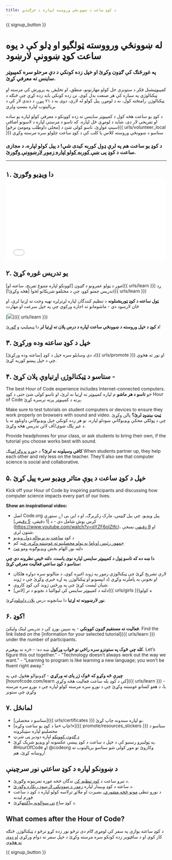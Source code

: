 ```yaml
---
title: د کوډ ساعت د ښوونځي وروسته لپاره د څرګندې
---
```


{{ signup_button }}

# له ښوونځي ورووسته ټولگيو او ډلو کې د يوه ساعت کوډ ښوونې لارښود

### په غورځنګ کې ګډون وکړئ او خپل زده کونکي د دې مرحلو سره کمپیوټر ساینس ته معرفي کړئ.

کمپیوټیشنل فکر د ستونزې حل کولو مهارتونو، منطق، او تخلیقۍ په پرورش کې مرسته او ټیکنالوژي په سیاره کې هر صنعت بدل کوي. نن زده کونکي باید زده کړي چې څنګه د ټیکنالوژۍ رامنځته کول، نه د لومړۍ پیل کولو له لارې، دوی به د ۲۱ پېړۍ د دندې لار کې د بریالیتوب لپاره بنسټ ولري

د کوډ یو ساعت هڅه کول د کمپیوټر ساینس ته زده کوونکو د معرفي کولو لپاره یو ساده او تفریحی لار دی، شاید د لومړي ځل لپاره. که تاسو د مرستې لپاره د لاسونو اضافي سیټ غواړئ، تاسو کولی شئ د [محلي داوطلب ومومئ ترڅو]({{ urls/volunteer_local }}) ستاسو د ښوونځي وروسته کلاس یا کلب کې د کوډ ساعت چلولو سره مرسته وکړي

### د کوډ یو ساعت هم په لرې ډول کوربه کیدی شي! د پیل کولو لپاره، د مجازی ساعت د کوډ پی [ښې کوربه کولو لپاره زموږ لارښوونې وګور](https://hourofcode.com/us/how-to/virtual)ئ.

* * *

## ۱. دا ویډیو وګورئ <iframe width="500" height="255" src="//www.youtube.com/embed/SrnvvWDm73k" frameborder="0" allowfullscreen></iframe> 

## ۲. یو تدریس غوره کړئ

موږ د ټولو عمرونو د ګډون [کوونکو لپاره متنوع تفریح، ساعته او]({{ urls/learn }}) ږد تدریس چمتو کوو، چې د مختلفو شریکانو لخوا [هڅه وکړئ!]({{ urls/learn }})

**ټول ساعته د کوډ ټوریشنلونه** د تنظیم کنندگان لپاره لږترلږه تهیه وخت ته اړتیا لري، او ځان لارښود دي - ماشومانو ته اجازه ورکوي چې په خپل سرعت او مهارت

[![](/images/fit-700/tutorials.png)]({{ urls/learn }})

**د کوډ د خپل وروسته د ښوونځي ساعت لپاره د درس پلان ته اړتیا لر** دا ټیمپلیټ و [ګور](/files/AfterschoolEducatorLessonPlanOutline.docx)ئ!

## ۳. خپل د کوډ ساعته وده ورکړئ

د دې وسایلو سره خپل د کوډ [ساعته وده ورکړئ]({{ urls/promote }}) او نور ته هڅوي چې د خپل پیښو کوربه کړئ.

## ۴. ستاسو د ټیکنالوژۍ اړتیاوې پلان کړئ -

The best Hour of Code experience includes Internet-connected computers. خو **تاسو د هر ماشو** م لپاره کمپیوټر ته اړتیا نه لرئ، او تاسو کولی شئ حتی د کوډ Hour of Code پرته د کمپیوټر پرته ترسره کړئ.

Make sure to test tutorials on student computers or devices to ensure they work properly on browsers with sound and video. **ټیټ بینډوډ لرئ؟** پالن وکړئ چې د ټولګي مخکې ویډیوګانې ښودلو لپاره، نو هر زده کونکي خپل ویډیوګانې ډاونلوډ نه یا د غیر پلګ شوي/آف لائن تدریس هڅه وکړئ.

Provide headphones for your class, or ask students to bring their own, if the tutorial you choose works best with sound.

**کافي وسیلونه نه لرئ؟** د جوړو [پروګرامې](https://www.youtube.com/watch?v=vgkahOzFH2Q)نګ When students partner up, they help each other and rely less on the teacher. They’ll also see that computer science is social and collaborative.

## ۵. خپل د کوډ ساعت د یوې متاثر ویډیو سره پیل کړئ

Kick off your Hour of Code by inspiring participants and discussing how computer science impacts every part of our lives.

**Show an inspirational video:**

- اصل Code.org پیل ویډیو، چې بیل ګیټس، مارک زکربرګ، او د این بی اے ستوري کرس بوش شامل دي - د [1 دقیقې، [5 دقی](https://www.youtube.com/watch?v=nKIu9yen5nc)قې](https://www.youtube.com/watch?v=qYZF6oIZtfc)، او [9 دقیقې](https://www.youtube.com/watch?v=dU1xS07N-FA) نسخې شتون لري.
- د کوډ [ساعت په نړیواله ډول ویډیو](https://www.youtube.com/watch?v=KsOIlDT145A)
- [جمهور رئیس اوباما په ټولو محصلینو ته غوښتنه وکړه، چې](https://www.youtube.com/watch?v=6XvmhE1J9PY)د کم
- دلته نور الهام بخش ویډیوګونه ومو [مئ](https://www.youtube.com/playlist?list=PLzdnOPI1iJNfpD8i4Sx7U0y2MccnrNZuP)

**دا ښه ده که تاسو ټول د کمپیوټر ساینس لپاره نوی یاست. دلته ځینې نظرونه دي چې ستاسو د کوډ ساعتي فعالیت معرفي کړئ:**

- لارې تشریح کړئ چې ټیکنالوژي زموږ په ژوند اغیزه کوي، د مثالونو سره دواړه هلکان او نجونې به پاملرنه وکړي (د ایپسونو او ټیکنالوژۍ په اړه خبرې وکړئ چې د ژوند
- شیان لیست کړئ چې په ورځني ژوند کې کوډ کاروي.
- دلته د کمپیوټر ساینس کې لیوالتیا د نجونو د تر [لاس]({{ urls/girls }})ه کولو

**نور لارښوونه ته اړتیا** دا سانچونه درس [پلان ډاونلوډ](/files/AfterschoolEducatorLessonPlanOutline.docx)کړئ.

## ۶. کوډ!

**فعالیت ته مستقیم ګډون کوونکي** - په سپین بورډ کې د تدریس لینک ولیکئ. Find the link listed on the [information for your selected tutorial]({{ urls/learn }}) under the number of participants.

**کله چې څوک په ستونزو سره راځي نو ځواب ورکول** ښه ده: - «زه نه پوهیږم. Let’s figure this out together.” - “Technology doesn’t always work out the way we want.” - “Learning to program is like learning a new language; you won’t be fluent right away.”

**چیرې څه وکړو که څوک ژر پای ته ورکړي** - ګډونوالو هڅول چې په [hourofcode.com/learn کې د کوډ بله ساعت فعالیت هڅه وکړي]({{ urls/learn }}) - یا، د هغو کسانو غوښتنه وکړئ چې د نورو سره مرسته کولو لپاره چې د نورو سره مرسته وکړي چې ستونز

## ۷. لمانځل

- [ستاسو د محصلی]({{ urls/certificates }}) نو لپاره سندونه چاپ کړئ.
- [چاپ «ما د کوډ یو ساعت وکړه!»]({{ promote/resources_stickers }}) ستاسو د محصلینو لپاره سټیکرونه
- [د ګډون کوونکو](https://www.amazon.com/stores/Code/page/8557B2A6-EBF2-4C9F-95C5-C3256FBA0220?ref_=ast_bln) لپاره دودیز ټی شرټ
- په ټولنیزو رسنیو کې د خپل د ساعت د کوډ پیښې عکسونه او ویډیو شریک کړئ. #HourOfCode او @codeorg وکاروئ نو موږ کولی شو ستاسو بریالیتوب ته روښانه کړئ، هم!

## د ښوونکو لپاره د کوډ ساعتي نور سرچینې

- د تیرو ساعت د [کوډ تنظیم کن](http://www.slideshare.net/TeachCode/hour-of-code-best-practices-for-successful-educators-51273466) ندگان څخه غوره تمرینونه وګورئ.
- د ساعته د کوډ ویبینار لپاره [زموږ د ښوونکي لارښود ریکارډ وګورئ](https://youtu.be/EJeMeSW2-Mw).
- د نورو تنظی [مونو څخه مشورې،](http://forum.code.org/c/plc/hour-of-code) بصیرت او ملاتړ ترلاسه کولو لپاره د کوډ د ساعت فورم لیدنه
- د کوډ ساع [تي سوالونه بیاکتنه](https://support.code.org/hc/en-us/categories/200147083-Hour-of-Code)کړئ.

## What comes after the Hour of Code?

د کوډ ساعته یوازې په سفر کې لومړی ګام دی ترڅو نور زده کړو ترڅو د ټیکنالوژۍ څنګه کار کوي او د سافټویر زده کونکو سره مرسته وکړئ د خپل سفر ته دوام ورکړي [او دوی ته هڅ](/beyond)وي

{{ signup_button }}